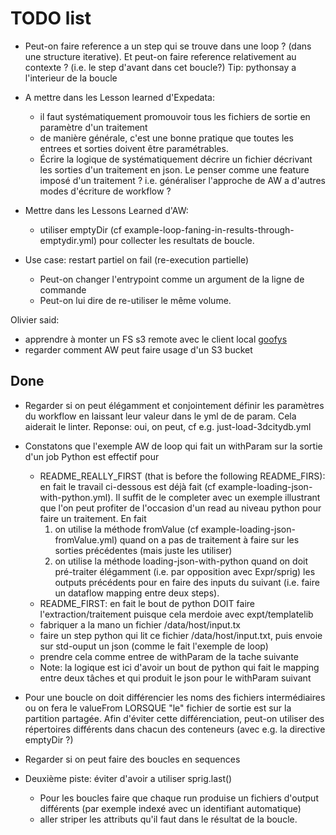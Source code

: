 # TODO list

- Peut-on faire reference a un step qui se trouve dans une loop ? (dans une
  structure iterative). Et peut-on faire reference relativement au contexte ?
  (i.e. le step d'avant dans cet boucle?)
  Tip: pythonsay a l'interieur de la boucle

- A mettre dans les Lesson learned d'Expedata:
  - il faut systématiquement promouvoir tous les fichiers de sortie en
    paramètre d'un traitement
  - de manière générale, c'est une bonne pratique que toutes les entrees et
    sorties doivent être paramétrables.
  - Écrire la logique de systématiquement décrire un fichier décrivant les
    sorties d'un traitement en json. Le penser comme une feature imposé d'un
    traitement ? i.e. généraliser l'approche de AW a d'autres modes d'écriture
    de workflow ?

- Mettre dans les Lessons Learned d'AW:
  - utiliser emptyDir (cf example-loop-faning-in-results-through-emptydir.yml)
    pour collecter les resultats de boucle.

- Use case: restart partiel on fail (re-execution partielle)
  - Peut-on changer l'entrypoint comme un argument de la ligne de commande
  - Peut-on lui dire de re-utiliser le même volume.

Olivier said:

- apprendre à monter un FS s3 remote avec le client local
  [goofys](https://github.com/kahing/goofys#installation)
- regarder comment AW peut faire usage d'un S3 bucket

## Done

- Regarder si on peut élégamment et conjointement définir les paramètres du
  workflow en laissant leur valeur dans le yml de de param. Cela aiderait le
  linter.
  Reponse: oui, on peut, cf e.g. just-load-3dcitydb.yml

- Constatons que l'exemple AW de loop qui fait un withParam sur la sortie d'un
  job Python est effectif pour
  - README_REALLY_FIRST (that is before the following README_FIRS): en fait
    le travail ci-dessous est déjà fait (cf example-loading-json-with-python.yml).
    Il suffit de le completer avec un exemple illustrant que l'on peut profiter
    de l'occasion d'un read au niveau python pour faire un traitement.
    En fait
     1. on utilise la méthode fromValue (cf example-loading-json-fromValue.yml)
        quand on a pas de traitement à faire sur les sorties précédentes (mais
        juste les utiliser)
     2. on utilise la méthode loading-json-with-python quand on doit pré-traiter
        élégamment (i.e. par opposition avec Expr/sprig) les outputs précédents
        pour en faire des inputs du suivant (i.e. faire un dataflow mapping
        entre deux steps).
  - README_FIRST: en fait le bout de python DOIT faire l'extraction/traitement
     puisque cela merdoie avec expt/templatelib
  - fabriquer a la mano  un fichier /data/host/input.tx
  - faire un step python qui lit ce fichier /data/host/input.txt, puis
    envoie sur std-ouput un json (comme le fait l'exemple de loop)
  - prendre cela comme entree de withParam de la tache suivante
  - Note: la logique est ici d'avoir un bout de python qui fait le mapping
    entre deux tâches et qui produit le json pour le withParam suivant


- Pour une boucle on doit différencier les noms des fichiers intermédiaires
  ou on fera le valueFrom LORSQUE "le" fichier de sortie est sur la partition
  partagée. Afin d'éviter cette différenciation, peut-on utiliser des
  répertoires différents dans chacun des conteneurs (avec e.g. la directive
  emptyDir ?)

- Regarder si on peut faire des boucles en sequences

- Deuxième piste: éviter d'avoir a utiliser sprig.last()
  - Pour les boucles faire que chaque run produise un fichiers d'output
  différents (par exemple indexé avec un identifiant automatique)
  - aller striper les attributs qu'il faut dans le résultat de la boucle.
